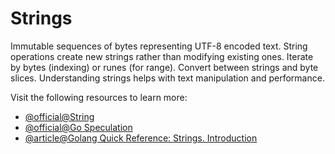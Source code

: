 # Strings

Immutable sequences of bytes representing UTF-8 encoded text. String operations create new strings rather than modifying existing ones. Iterate by bytes (indexing) or runes (for range). Convert between strings and byte slices. Understanding strings helps with text manipulation and performance.

Visit the following resources to learn more:

- [@official@String](https://go.dev/blog/strings)
- [@official@Go Speculation](https://go.dev/ref/spec)
- [@article@Golang Quick Reference: Strings. Introduction ](https://medium.com/@golangda/golang-quick-reference-strings-0d68bb036c29)
